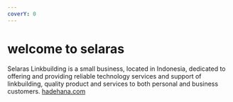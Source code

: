 ```yaml
---
coverY: 0
---
```


# welcome to selaras

Selaras Linkbuilding is a small business, located in Indonesia, dedicated to offering and providing reliable technology services and support of linkbuilding, quality product and services to both personal and business customers. [hadehana.com](https://www.hadehana.com)
